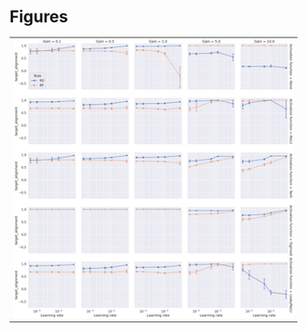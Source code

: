 
# Figures

|                           |
|:--------------------------|
| ![](./plot-acf-init-.png) |
